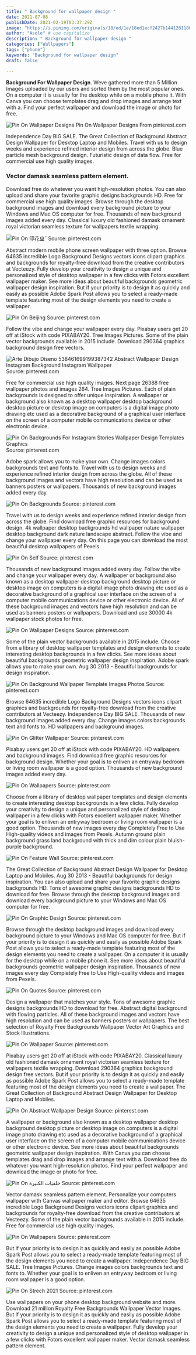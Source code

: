 ```yaml
---
title: " Background for wallpaper design "
date: 2021-07-08
publishDate: 2021-02-19T03:37:29Z
image: "https://i.pinimg.com/originals/18/ed/1e/18ed1ecf2427b14412811804eaddb8ab.jpg"
author: "Asole" # use capitalize
description: " Background for wallpaper design "
categories: ["Wallpapers"]
tags: ["phone"]
keywords: "Background for wallpaper design"
draft: false

---
```



**Background For Wallpaper Design**. Weve gathered more than 5 Million Images uploaded by our users and sorted them by the most popular ones. On a computer it is usually for the desktop while on a mobile phone it. With Canva you can choose templates drag and drop images and arrange text with a. Find your perfect wallpaper and download the image or photo for free.

![Pin On Wallpaper Designs](https://i.pinimg.com/originals/f9/58/d7/f958d7a1fed925f27281361fe1d6945d.jpg "Pin On Wallpaper Designs")
Pin On Wallpaper Designs From pinterest.com


Independence Day BIG SALE. The Great Collection of Background Abstract Design Wallpaper for Desktop Laptop and Mobiles. Travel with us to design weeks and experience refined interior design from across the globe. Blue particle mesh background design. Futuristic design of data flow. Free for commercial use high quality images.

### Vector damask seamless pattern element.

Download free do whatever you want high-resolution photos. You can also upload and share your favorite graphic designs backgrounds HD. Free for commercial use high quality images. Browse through the desktop background images and download every background picture to your Windows and Mac OS computer for free. Thousands of new background images added every day. Classical luxury old fashioned damask ornament royal victorian seamless texture for wallpapers textile wrapping.


![Pin On 印花ㄓˇ](https://i.pinimg.com/originals/ad/cf/0f/adcf0fe5c5216d0534afce49cb880dba.jpg "Pin On 印花ㄓˇ")
Source: pinterest.com

Abstract modern mobile phone screen wallpaper with three option. Browse 64635 incredible Logo Background Designs vectors icons clipart graphics and backgrounds for royalty-free download from the creative contributors at Vecteezy. Fully develop your creativity to design a unique and personalized style of desktop wallpaper in a few clicks with Fotors excellent wallpaper maker. See more ideas about beautiful backgrounds geometric wallpaper design inspiration. But if your priority is to design it as quickly and easily as possible Adobe Spark Post allows you to select a ready-made template featuring most of the design elements you need to create a wallpaper.

![Pin On Beijing](https://i.pinimg.com/originals/7a/c9/0a/7ac90adc30f576f14ffd1bcd9eb7c0e5.jpg "Pin On Beijing")
Source: pinterest.com

Follow the vibe and change your wallpaper every day. Pixabay users get 20 off at iStock with code PIXABAY20. Tree Images Pictures. Some of the plain vector backgrounds available in 2015 include. Download 290364 graphics background design free vectors.

![Arte Dibujo Diseno 538461699199387342 Abstract Wallpaper Design Instagram Background Instagram Wallpaper](https://i.pinimg.com/originals/4d/e0/22/4de022ddb22f2953c76405a3b42043c5.jpg "Arte Dibujo Diseno 538461699199387342 Abstract Wallpaper Design Instagram Background Instagram Wallpaper")
Source: pinterest.com

Free for commercial use high quality images. Next page 26388 free wallpaper photos and images 264. Tree Images Pictures. Each of plain backgrounds is designed to offer unique inspiration. A wallpaper or background also known as a desktop wallpaper desktop background desktop picture or desktop image on computers is a digital image photo drawing etc used as a decorative background of a graphical user interface on the screen of a computer mobile communications device or other electronic device.

![Pin On Backgrounds For Instagram Stories Wallpaper Design Templates Graphics](https://i.pinimg.com/originals/66/63/31/666331802f04dc2c2c244273b54c117e.jpg "Pin On Backgrounds For Instagram Stories Wallpaper Design Templates Graphics")
Source: pinterest.com

Adobe spark allows you to make your own. Change images colors backgrounds text and fonts to. Travel with us to design weeks and experience refined interior design from across the globe. All of these background images and vectors have high resolution and can be used as banners posters or wallpapers. Thousands of new background images added every day.

![Pin On Backgrounds](https://i.pinimg.com/originals/3d/36/e8/3d36e8c3b4fbf19fcc73b8efc2f6f7b2.jpg "Pin On Backgrounds")
Source: pinterest.com

Travel with us to design weeks and experience refined interior design from across the globe. Find download free graphic resources for background design. 4k wallpaper desktop backgrounds hd wallpaper nature wallpaper desktop background dark nature landscape abstract. Follow the vibe and change your wallpaper every day. On this page you can download the most beautiful desktop wallpapers of Pexels.

![Pin On Self](https://i.pinimg.com/originals/73/9e/59/739e59e9c3b264efdacae7fc194b00e3.jpg "Pin On Self")
Source: pinterest.com

Thousands of new background images added every day. Follow the vibe and change your wallpaper every day. A wallpaper or background also known as a desktop wallpaper desktop background desktop picture or desktop image on computers is a digital image photo drawing etc used as a decorative background of a graphical user interface on the screen of a computer mobile communications device or other electronic device. All of these background images and vectors have high resolution and can be used as banners posters or wallpapers. Download and use 30000 4k wallpaper stock photos for free.

![Pin On Wallpaper Designs](https://i.pinimg.com/originals/f9/58/d7/f958d7a1fed925f27281361fe1d6945d.jpg "Pin On Wallpaper Designs")
Source: pinterest.com

Some of the plain vector backgrounds available in 2015 include. Choose from a library of desktop wallpaper templates and design elements to create interesting desktop backgrounds in a few clicks. See more ideas about beautiful backgrounds geometric wallpaper design inspiration. Adobe spark allows you to make your own. Aug 30 2013 - Beautiful backgrounds for design inspiration.

![Pin On Background Wallpaper Template Images Photos](https://i.pinimg.com/originals/b6/52/6c/b6526c9d289c55b55335ce22b2a40a9a.jpg "Pin On Background Wallpaper Template Images Photos")
Source: pinterest.com

Browse 64635 incredible Logo Background Designs vectors icons clipart graphics and backgrounds for royalty-free download from the creative contributors at Vecteezy. Independence Day BIG SALE. Thousands of new background images added every day. Change images colors backgrounds text and fonts to. HD wallpapers and background images.

![Pin On Glitter Wallpaper](https://i.pinimg.com/474x/7d/c9/39/7dc939be1082d65a022772cbba0565d1.jpg "Pin On Glitter Wallpaper")
Source: pinterest.com

Pixabay users get 20 off at iStock with code PIXABAY20. HD wallpapers and background images. Find download free graphic resources for background design. Whether your goal is to enliven an entryway bedroom or living room wallpaper is a good option. Thousands of new background images added every day.

![Pin On Wallpapers](https://i.pinimg.com/originals/12/19/cd/1219cdba2a62d4ae520de28d8d5a9f8b.jpg "Pin On Wallpapers")
Source: pinterest.com

Choose from a library of desktop wallpaper templates and design elements to create interesting desktop backgrounds in a few clicks. Fully develop your creativity to design a unique and personalized style of desktop wallpaper in a few clicks with Fotors excellent wallpaper maker. Whether your goal is to enliven an entryway bedroom or living room wallpaper is a good option. Thousands of new images every day Completely Free to Use High-quality videos and images from Pexels. Autumn ground plain background grass land background with thick and dim colour plain bluish-purple background.

![Pin On Feature Wall](https://i.pinimg.com/originals/a6/38/72/a638721059b088484503619357b19b1f.jpg "Pin On Feature Wall")
Source: pinterest.com

The Great Collection of Background Abstract Design Wallpaper for Desktop Laptop and Mobiles. Aug 30 2013 - Beautiful backgrounds for design inspiration. You can also upload and share your favorite graphic designs backgrounds HD. Tons of awesome graphic designs backgrounds HD to download for free. Browse through the desktop background images and download every background picture to your Windows and Mac OS computer for free.

![Pin On Graphic Design](https://i.pinimg.com/736x/2b/c7/b8/2bc7b8b438d5e547798f8ebbf2dc4dc9.jpg "Pin On Graphic Design")
Source: pinterest.com

Browse through the desktop background images and download every background picture to your Windows and Mac OS computer for free. But if your priority is to design it as quickly and easily as possible Adobe Spark Post allows you to select a ready-made template featuring most of the design elements you need to create a wallpaper. On a computer it is usually for the desktop while on a mobile phone it. See more ideas about beautiful backgrounds geometric wallpaper design inspiration. Thousands of new images every day Completely Free to Use High-quality videos and images from Pexels.

![Pin On Quotes](https://i.pinimg.com/originals/6e/69/2c/6e692cf90941d1bb224c2a2ac1b22601.png "Pin On Quotes")
Source: pinterest.com

Design a wallpaper that matches your style. Tons of awesome graphic designs backgrounds HD to download for free. Abstract digital background with flowing particles. All of these background images and vectors have high resolution and can be used as banners posters or wallpapers. The best selection of Royalty Free Backgrounds Wallpaper Vector Art Graphics and Stock Illustrations.

![Pin On Wallpaper](https://i.pinimg.com/736x/51/9d/64/519d647fa453246f3e15576022db18ea.jpg "Pin On Wallpaper")
Source: pinterest.com

Pixabay users get 20 off at iStock with code PIXABAY20. Classical luxury old fashioned damask ornament royal victorian seamless texture for wallpapers textile wrapping. Download 290364 graphics background design free vectors. But if your priority is to design it as quickly and easily as possible Adobe Spark Post allows you to select a ready-made template featuring most of the design elements you need to create a wallpaper. The Great Collection of Background Abstract Design Wallpaper for Desktop Laptop and Mobiles.

![Pin On Abstract Wallpaper Design](https://i.pinimg.com/originals/cf/96/d1/cf96d1020f632f29c7d4ba357cf0f628.jpg "Pin On Abstract Wallpaper Design")
Source: pinterest.com

A wallpaper or background also known as a desktop wallpaper desktop background desktop picture or desktop image on computers is a digital image photo drawing etc used as a decorative background of a graphical user interface on the screen of a computer mobile communications device or other electronic device. See more ideas about beautiful backgrounds geometric wallpaper design inspiration. With Canva you can choose templates drag and drop images and arrange text with a. Download free do whatever you want high-resolution photos. Find your perfect wallpaper and download the image or photo for free.

![Pin On خلفيات الكبيرة](https://i.pinimg.com/originals/66/f2/75/66f275d2ae34732ebbded8a6efdd575f.jpg "Pin On خلفيات الكبيرة")
Source: pinterest.com

Vector damask seamless pattern element. Personalize your computers wallpaper with Canvas wallpaper maker and editor. Browse 64635 incredible Logo Background Designs vectors icons clipart graphics and backgrounds for royalty-free download from the creative contributors at Vecteezy. Some of the plain vector backgrounds available in 2015 include. Free for commercial use high quality images.

![Pin On Wallpapers](https://i.pinimg.com/originals/b5/d6/9a/b5d69a068225fc66ee37c273e71d7b27.jpg "Pin On Wallpapers")
Source: pinterest.com

But if your priority is to design it as quickly and easily as possible Adobe Spark Post allows you to select a ready-made template featuring most of the design elements you need to create a wallpaper. Independence Day BIG SALE. Tree Images Pictures. Change images colors backgrounds text and fonts to. Whether your goal is to enliven an entryway bedroom or living room wallpaper is a good option.

![Pin On Strech 2021](https://i.pinimg.com/originals/18/ed/1e/18ed1ecf2427b14412811804eaddb8ab.jpg "Pin On Strech 2021")
Source: pinterest.com

Use wallpapers on your phone desktop background website and more. Download 21 million Royalty Free Backgrounds Wallpaper Vector Images. But if your priority is to design it as quickly and easily as possible Adobe Spark Post allows you to select a ready-made template featuring most of the design elements you need to create a wallpaper. Fully develop your creativity to design a unique and personalized style of desktop wallpaper in a few clicks with Fotors excellent wallpaper maker. Vector damask seamless pattern element.

